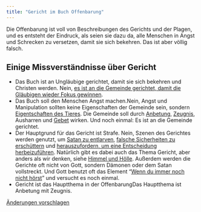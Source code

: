 ```yaml
---
title: "Gericht im Buch Offenbarung"
---
```



Die Offenbarung ist voll von Beschreibungen des Gerichts und der Plagen, und es entsteht der Eindruck, als seien sie dazu da, alle Menschen in Angst und Schrecken zu versetzen, damit sie sich bekehren. Das ist aber völlig falsch.


## Einige Missverständnisse über Gericht

<a name="6f5c"></a>
- Das Buch ist an Ungläubige gerichtet, damit sie sich bekehren und Christen werden. Nein, [es ist an die Gemeinde gerichtet, damit die Gläubigen wieder Fokus gewinnen](../../../background/literature/expl/the-book-of-revelation-how-to-read-it).
- Das Buch soll den Menschen Angst machen.Nein, Angst und Manipulation sollten keine Eigenschaften der Gemeinde sein, sondern [Eigentschaften des Tieres](../../../content/beasts/expl/the-nature-of-the-beast-in-the-book-of-revelation). Die Gemeinde soll durch [Anbetung](../../../topics/power/short/worship), [Zeugnis](../../../topics/power/short/the-power-of-testimony), Ausharren und [Gebet](../../../topics/power/short/the-key-of-prayer) wirken. Und noch einmal: Es ist an die Gemeinde gerichtet.
- Der Hauptgrund für das Gericht ist Strafe. Nein, Szenen des Gerichtes werden genutzt, um [Satan zu entlarven](../../../content/seals/expl/the-mystery-of-the-four-horse-men), [falsche Sicherheiten zu erschüttern](../../../content/trumpets/expl/the-trumpets-in-revelation) und [herauszufordern, um eine Entscheidung herbeizuführen](../../../content/bowls/expl/the-bowls-of-wrath). Natürlich gibt es dabei auch das Thema Gericht, aber anders als wir denken, siehe [Himmel und Hölle](../../../content/paradise/expl/heaven-and-hell). Außerdem werden die Gerichte oft nicht von Gott, sondern Dämonen oder dem Satan vollstreckt. Und Gott benutzt oft das Element “[Wenn du immer noch nicht hörst](https://www.bibleserver.com/SLT/3.Mose26)” und versucht es noch einmal.
- Gericht ist das Hauptthema in der OffenbarungDas Hauptthema ist Anbetung mit Zeugnis.




[Änderungen vorschlagen](https://github.com/revelation-today/revelation-today/blob/main/exampleSite/content/docs/topics/power/short/judgment-in-the-book-of-revelation.de.md)
